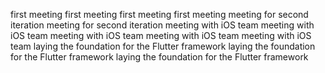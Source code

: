 first meeting
first meeting
first meeting
first meeting
meeting for second iteration
meeting for second iteration
meeting with iOS team
meeting with iOS team
meeting with iOS team
meeting with iOS team
meeting with iOS team
laying the foundation for the Flutter framework
laying the foundation for the Flutter framework
laying the foundation for the Flutter framework
